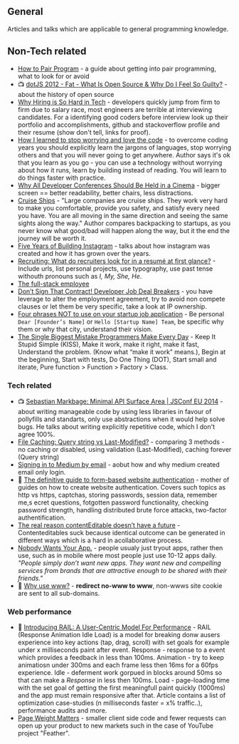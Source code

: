 ## General
Articles and talks which are applicable to general programming knowledge.

## Non-Tech related
- [How to Pair Program](https://medium.com/@dickeyxxx/how-to-pair-program-d6741077e513) - a guide about getting into pair programming, what to look for or avoid
- :tv: [dotJS 2012 - Fat - What Is Open Source & Why Do I Feel So Guilty?](https://www.youtube.com/watch?v=UIDb6VBO9os) - about the history of open source
- [Why Hiring is So Hard in Tech](https://medium.com/javascript-scene/why-hiring-is-so-hard-in-tech-c462c3230017) - developers quickly jump from firm to firm due to salary race, most engineers are terrible at interviewing candidates. For a identifying good coders before interview look up their portfolio and accomplishments, github and stackoverflow profile and their resume (show don't tell, links for proof).
- [How I learned to stop worrying and love the code](https://medium.com/@meandvan/how-i-learned-to-stop-worrying-and-love-the-code-af1a809457c7) - to overcome coding years you should explicitly learn the jargons of languages, stop worrying others and that you will never going to get anywhere. Author says it's ok that you learn as you go - you can use a technology without worrying about how it runs, learn by building instead of reading. You will learn to do things faster with practice.
- [Why All Developer Conferences Should Be Held in a Cinema](http://www.jkaufman.io/why-all-developer-conferences-should-be-held-in-a-cinema/) - bigger screen == better readability, better chairs, less distractions.
- [Cruise Ships](http://blog.chriszacharias.com/cruise-ships) - "Large companies are cruise ships. They work very hard to make you comfortable, provide you safety, and satisfy every need you have. You are all moving in the same direction and seeing the same sights along the way." Author compares backpacking to startups, as you never know what good/bad will happen along the way, but it the end the journey will be worth it.
- [Five Years of Building Instagram](https://medium.com/backchannel/war-stories-3696d00207ff) - talks about how instagram was created and how it has grown over the years.
- [Recruiting: What do recruiters look for in a resumé at first glance?](https://www.quora.com/Recruiting/What-do-recruiters-look-for-in-a-resum%C3%A9-at-first-glance/answers/1086433) - Include urls, list personal projects, use typography, use past tense withouth pronouns such as *I, My, She, He*.
- [The full-stack employee](https://medium.com/@chrismessina/the-full-stack-employee-ed0db089f0a1)
- [Don’t Sign That Contract! Developer Job Deal Breakers](https://medium.com/javascript-scene/don-t-sign-that-contract-developer-job-deal-breakers-346c2685a109#.r9rndvi3v) - you have leverage to alter the employment agreement, try to avoid  non compete clauses or let them be very specific, take a look at IP ownership.
- [Four phrases NOT to use on your startup job application](https://medium.com/jobbatical-blog/four-phrases-not-to-use-on-your-startup-job-application-506cfecdcf46#.uvfqp5geg) - Be personal `Dear [Founder’s Name]` or `Hello [Startup Name] Team`, be specific why them or why that city, understand their vision.
- [The Single Biggest Mistake Programmers Make Every Day](https://medium.com/javascript-scene/the-single-biggest-mistake-programmers-make-every-day-62366b432308#.a36yulwlx) - Keep It Stupid Simple (KISS), Make it work, make it right, make it fast, Understand the problem. (Know what “make it work” means.), Begin at the beginning, Start with tests, Do One Thing (DOT), Start small and iterate, Pure function > Function > Factory > Class.

### Tech related
- :tv: [Sebastian Markbage: Minimal API Surface Area | JSConf EU 2014](https://youtu.be/4anAwXYqLG8) - about writing manageable code by using less libraries in favour of pollyfills and standarts, only use abstractions when it would help solve bugs. He talks about writing explicitly repetitive code, which I don't agree 100%.
- [File Caching: Query string vs Last-Modified?](http://stackoverflow.com/a/23604412) - comparing 3 methods - no caching or disabled, using validation (Last-Modified), caching forever (Query string)
- [Signing in to Medium by email](https://medium.com/the-story/signing-in-to-medium-by-email-aacc21134fcd) - aobut how and why medium created email only login.
- :notebook: [The definitive guide to form-based website authentication](http://stackoverflow.com/a/477578) - mother of guides on how to create website authentication. Covers such topics as http vs https, captchas, storing passwords, session data, remember me,s ecret questions, fotgotten password functionality, checking password strength, handling distributed brute force attacks, two-factor authentification.
- [The real reason contentEditable doesn’t have a future](https://medium.com/making-poetica/the-real-reason-contenteditable-doesn-t-have-a-future-7b3e4257fe9e) - Contenteditables suck because identical outcome can be generated in different ways which is a hard in  acollaborative process.
- [Nobody Wants Your App.](https://medium.com/swlh/nobody-wants-your-app-6af1f7f69cb7#.c5k1okc2h) - people usualy just tryout apps, rather then use, such as in mobile where most people just use 10-12 apps daily. *"People simply don’t want new apps. They want new and compelling services from brands that are attractive enough to be shared with their friends."*
- :notebook: [Why use www?](http://www.yes-www.org/why-use-www/) - **redirect no-www to www**, non-wwws site cookie are sent to all sub-domains.

### Web performance
- :notebook: [Introducing RAIL: A User-Centric Model For Performance](http://www.smashingmagazine.com/2015/10/rail-user-centric-model-performance/) - RAIL (Response Animation Idle Load) is a model for breaking donw ausers experience into key actions (tap, drag, scroll) with set goals for example under x milliseconds paint after event. Response - response to a event which provides a feedback in less than 100ms. Animation - try to keep animatiosn under 300ms and each frame less then 16ms for a 60fps experience. Idle - deferment work gorpued in blocks around 50ms so that can make a *Response* in less then 100ms. Load - page-loading time with the set goal of getting the first meaningfull paint quickly (1000ms) and the app must remain responsive after that. Article contains a list of optimization case-studies (n milliseconds faster = x% traffic..), performance audits and more.
- [Page Weight Matters](http://blog.chriszacharias.com/page-weight-matters) - smaller client side code and fewer requests can open up your product to new markets such in the case of YouTube project "Feather".
